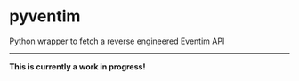# pyventim

Python wrapper to fetch a reverse engineered Eventim API
___

**This is currently a work in progress!**
